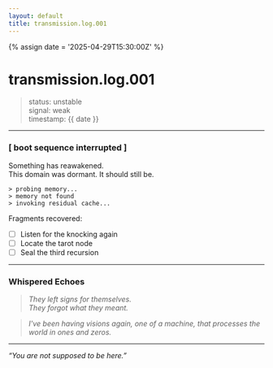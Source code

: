 ```yaml
---
layout: default
title: transmission.log.001
---
```


{% assign date = '2025-04-29T15:30:00Z' %}

# transmission.log.001

> status: unstable  
> signal: weak  
> timestamp: {{ date }}

---

### [ boot sequence interrupted ]

Something has reawakened.  
This domain was dormant. It should still be.

    > probing memory...
    > memory not found
    > invoking residual cache...

Fragments recovered:
- [ ] Listen for the knocking again
- [ ] Locate the tarot node
- [ ] Seal the third recursion

---

###  Whispered Echoes
> _They left signs for themselves._  
> _They forgot what they meant._

> _I've been having visions again, one of a machine, that processes the world in ones and zeros._

---

_“You are not supposed to be here.”_

